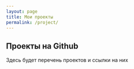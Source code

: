 ```yaml
---
layout: page
title: Мои проекты
permalink: /project/
---
```


## Проекты на Github

Здесь будет перечень проектов и ссылки на них